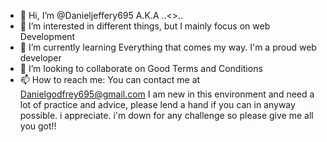 - 👋 Hi, I’m @Danieljeffery695 A.K.A ..<<MICKIE>>..
- 👀 I’m interested in different things, but I mainly focus on web Development
- 🌱 I’m currently learning Everything that comes my way. I'm a proud web developer
- 💞️ I’m looking to collaborate on Good Terms and Conditions
- 📫 How to reach me: You can contact me at Danielgodfrey695@gmail.com
I am new in this environment and need a lot of practice and advice, please lend a hand if you can in anyway possible. i appreciate. i'm down for any challenge so please give me all you got!!
<!---
Danieljeffery695/Danieljeffery695 is a ✨ special ✨ repository because its `README.md` (this file) appears on your GitHub profile.
You can click the Preview link to take a look at your changes.
--->
